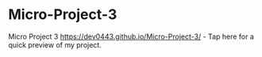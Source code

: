 # Micro-Project-3
Micro Project 3
https://dev0443.github.io/Micro-Project-3/ - Tap here for a quick preview of my project.
